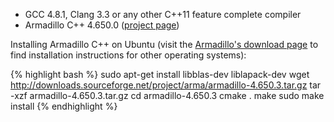 - GCC 4.8.1, Clang 3.3 or any other C++11 feature complete compiler
- Armadillo C++ 4.650.0 ([project page](http://arma.sourceforge.net))

Installing Armadillo C++ on Ubuntu (visit the [Armadillo's download page](http://arma.sourceforge.net/download.html) to find installation instructions for other operating systems):

{% highlight bash %}
sudo apt-get install libblas-dev liblapack-dev
wget http://downloads.sourceforge.net/project/arma/armadillo-4.650.3.tar.gz
tar -xzf armadillo-4.650.3.tar.gz
cd armadillo-4.650.3
cmake .
make
sudo make install
{% endhighlight %}